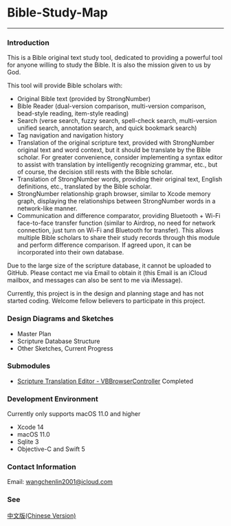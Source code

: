 # Bible-Study-Map

-----------------

### Introduction

This is a Bible original text study tool, dedicated to providing a powerful tool for anyone willing to study the Bible. It is also the mission given to us by God.

This tool will provide Bible scholars with:

- Original Bible text (provided by StrongNumber)
- Bible Reader (dual-version comparison, multi-version comparison, bead-style reading, item-style reading)
- Search (verse search, fuzzy search, spell-check search, multi-version unified search, annotation search, and quick bookmark search)
- Tag navigation and navigation history
- Translation of the original scripture text, provided with StrongNumber original text and word context, but it should be translate by the Bible scholar. For greater convenience, consider implementing a syntax editor to assist with translation by intelligently recognizing grammar, etc., but of course, the decision still rests with the Bible scholar.
- Translation of StrongNumber words, providing their original text, English definitions, etc., translated by the Bible scholar.
- StrongNumber relationship graph browser, similar to Xcode memory graph, displaying the relationships between StrongNumber words in a network-like manner.
- Communication and difference comparator, providing Bluetooth + Wi-Fi face-to-face transfer function (similar to Airdrop, no need for network connection, just turn on Wi-Fi and Bluetooth for transfer). This allows multiple Bible scholars to share their study records through this module and perform difference comparison. If agreed upon, it can be incorporated into their own database.

Due to the large size of the scripture database, it cannot be uploaded to GitHub. Please contact me via Email to obtain it (this Email is an iCloud mailbox, and messages can also be sent to me via iMessage).

Currently, this project is in the design and planning stage and has not started coding. Welcome fellow believers to participate in this project.

### Design Diagrams and Sketches

- Master Plan
- Scripture Database Structure
- Other Sketches, Current Progress



### Submodules

- [Scripture Translation Editor - VBBrowserController](https://github.com/ChenLin-Wang/Bible-Study-Map-VBBrowserController) Completed



### Development Environment

Currently only supports macOS 11.0 and higher

- Xcode 14
- macOS 11.0
- Sqlite 3
- Objective-C and Swift 5



### Contact Information

Email: wangchenlin2001@icloud.com



### See

[中文版(Chinese Version)](https://github.com/ChenLin-Wang/Bible-Study-Map-VBBrowserController/blob/main/README.md)